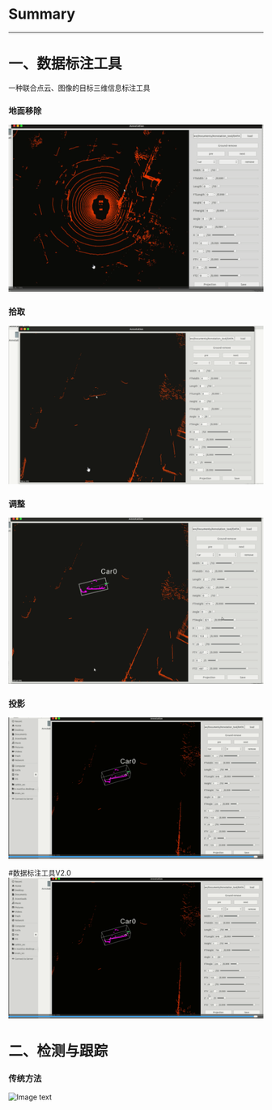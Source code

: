 # Summary

---
# 一、数据标注工具
一种联合点云、图像的目标三维信息标注工具
### 地面移除

![Image text](https://github.com/WAN96/Summary/blob/master/img/remove.gif)


### 拾取
![Image text](https://github.com/WAN96/Summary/blob/master/img/annotation.gif)


### 调整
![Image text](https://github.com/WAN96/Summary/blob/master/img/adjust.gif)


### 投影
![Image text](https://github.com/WAN96/Summary/blob/master/img/projection.gif)

#数据标注工具V2.0
![Image text](https://github.com/WAN96/Summary/blob/master/img/projection.gif)


# 二、检测与跟踪

### 传统方法

![Image text](https://github.com/WAN96/Summary/blob/master/img/tracking2.gif)
